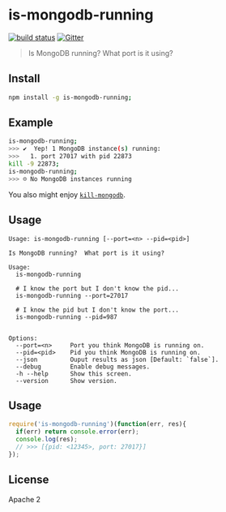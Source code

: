 # is-mongodb-running

[![build status](https://secure.travis-ci.org/mongodb-js/is-mongodb-running.png)](http://travis-ci.org/mongodb-js/is-mongodb-running)
[![Gitter](https://img.shields.io/badge/gitter-mongodb--js%2Fis-mongodb-running-brightgreen.svg)](https://gitter.im/mongodb-js/is-mongodb-running)

> Is MongoDB running?  What port is it using?

## Install

```bash
npm install -g is-mongodb-running;
```

## Example

```bash
is-mongodb-running;
>>> ✔  Yep! 1 MongoDB instance(s) running:
>>>   1. port 27017 with pid 22873
kill -9 22873;
is-mongodb-running;
>>> ☹ No MongoDB instances running
```

You also might enjoy [`kill-mongodb`](http://npm.im/kill-mongodb).

## Usage

```text
Usage: is-mongodb-running [--port=<n> --pid=<pid>]

Is MongoDB running?  What port is it using?

Usage:
  is-mongodb-running

  # I know the port but I don't know the pid...
  is-mongodb-running --port=27017

  # I know the pid but I don't know the port...
  is-mongodb-running --pid=987


Options:
  --port=<n>     Port you think MongoDB is running on.
  --pid=<pid>    Pid you think MongoDB is running on.
  --json         Ouput results as json [Default: `false`].
  --debug        Enable debug messages.
  -h --help      Show this screen.
  --version      Show version.
```

## Usage

```javascript
require('is-mongodb-running')(function(err, res){
  if(err) return console.error(err);
  console.log(res);
  // >>> [{pid: <12345>, port: 27017}]
});
```

## License

Apache 2
